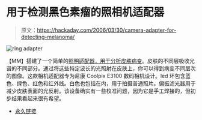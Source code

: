 # 用于检测黑色素瘤的照相机适配器

> 原文：<https://hackaday.com/2006/03/30/camera-adapter-for-detecting-melanoma/>

![ring adapter](img/6a90554634e3d8421d66d8bf150c00f0.png)

【MM】搭建了一个简单的[照明适配器，用于分析皮肤病变](http://melanoma.blogsome.com/2006/03/29/imaging-system-with-four-different-wavelengths-lighting-obtained-from-leds/)。皮肤的不同层吸收光谱的不同部分。通过将这些特定波长的光照射在皮肤上，你可以得到病变不同层次的图像。这款相机适配器专为尼康 Coolpix E3100 数码相机设计。led 环包含蓝色、绿色、红色和红外线。白色也包括在内，用于拍摄普通照片。偏振滤光器用于减少皮肤表面的光反射。该设备确实有一些校准问题，因为它是手工焊接的，但初步结果看起来很有希望。

*   [永久链接](http://melanoma.blogsome.com/2006/03/29/imaging-system-with-four-different-wavelengths-lighting-obtained-from-leds/)